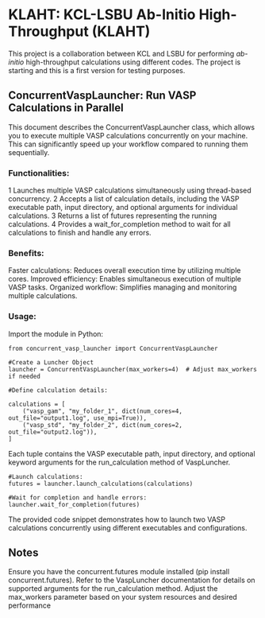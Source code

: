 # KLAHT: KCL-LSBU Ab-Initio High-Throughput (KLAHT)

This project is a collaboration between KCL and LSBU for performing *ab-initio* high-throughput calculations 
using different codes. The project is starting and this is a first version for testing purposes. 

## ConcurrentVaspLauncher: Run VASP Calculations in Parallel

This document describes the ConcurrentVaspLauncher class, which allows you to execute multiple VASP calculations concurrently on your machine. This can significantly speed up your workflow compared to running them sequentially.

### Functionalities:

1 Launches multiple VASP calculations simultaneously using thread-based concurrency.
2 Accepts a list of calculation details, including the VASP executable path, input directory, and optional arguments for individual calculations.
3 Returns a list of futures representing the running calculations.
4 Provides a wait_for_completion method to wait for all calculations to finish and handle any errors.

### Benefits:

Faster calculations: Reduces overall execution time by utilizing multiple cores.
Improved efficiency: Enables simultaneous execution of multiple VASP tasks.
Organized workflow: Simplifies managing and monitoring multiple calculations.

### Usage:

Import the module in Python:

```
from concurrent_vasp_launcher import ConcurrentVaspLauncher

#Create a Luncher Object
launcher = ConcurrentVaspLauncher(max_workers=4)  # Adjust max_workers if needed

#Define calculation details:

calculations = [
    ("vasp_gam", "my_folder_1", dict(num_cores=4, out_file="output1.log", use_mpi=True)),
    ("vasp_std", "my_folder_2", dict(num_cores=2, out_file="output2.log")),
]
```

Each tuple contains the VASP executable path, input directory, and optional keyword arguments for the run_calculation method of VaspLuncher.

```
#Launch calculations:
futures = launcher.launch_calculations(calculations)

#Wait for completion and handle errors:
launcher.wait_for_completion(futures)
```

The provided code snippet demonstrates how to launch two VASP calculations concurrently using different executables and configurations.

## Notes

Ensure you have the concurrent.futures module installed (pip install concurrent.futures).
Refer to the VaspLuncher documentation for details on supported arguments for the run_calculation method.
Adjust the max_workers parameter based on your system resources and desired performance
